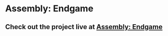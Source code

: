 # Assembly: Endgame

## Check out the project live at [Assembly: Endgame](https://assembly-endgame-game.vercel.app/)
